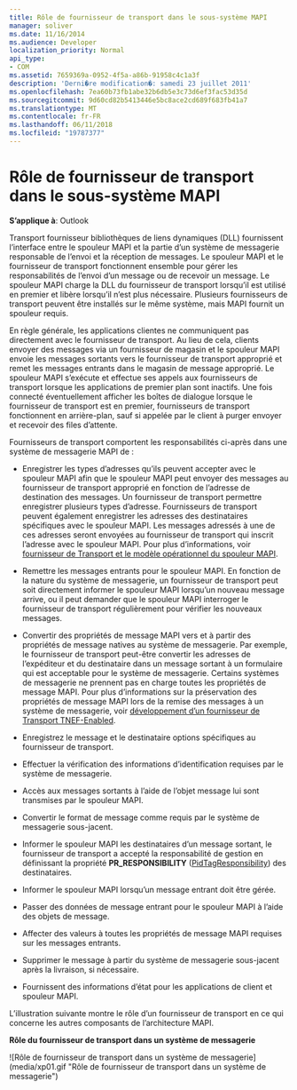 ```yaml
---
title: Rôle de fournisseur de transport dans le sous-système MAPI
manager: soliver
ms.date: 11/16/2014
ms.audience: Developer
localization_priority: Normal
api_type:
- COM
ms.assetid: 7659369a-0952-4f5a-a86b-91958c4c1a3f
description: 'Derni�re modification�: samedi 23 juillet 2011'
ms.openlocfilehash: 7ea60b73fb1abe32b6db5e3c73d6ef3fac53d35d
ms.sourcegitcommit: 9d60cd82b5413446e5bc8ace2cd689f683fb41a7
ms.translationtype: MT
ms.contentlocale: fr-FR
ms.lasthandoff: 06/11/2018
ms.locfileid: "19787377"
---
```

# <a name="transport-provider-role-in-the-mapi-subsystem"></a>Rôle de fournisseur de transport dans le sous-système MAPI
  
**S’applique à**: Outlook 
  
Transport fournisseur bibliothèques de liens dynamiques (DLL) fournissent l’interface entre le spouleur MAPI et la partie d’un système de messagerie responsable de l’envoi et la réception de messages. Le spouleur MAPI et le fournisseur de transport fonctionnent ensemble pour gérer les responsabilités de l’envoi d’un message ou de recevoir un message. Le spouleur MAPI charge la DLL du fournisseur de transport lorsqu’il est utilisé en premier et libère lorsqu’il n’est plus nécessaire. Plusieurs fournisseurs de transport peuvent être installés sur le même système, mais MAPI fournit un spouleur requis.
  
En règle générale, les applications clientes ne communiquent pas directement avec le fournisseur de transport. Au lieu de cela, clients envoyer des messages via un fournisseur de magasin et le spouleur MAPI envoie les messages sortants vers le fournisseur de transport approprié et remet les messages entrants dans le magasin de message approprié. Le spouleur MAPI s’exécute et effectue ses appels aux fournisseurs de transport lorsque les applications de premier plan sont inactifs. Une fois connecté éventuellement afficher les boîtes de dialogue lorsque le fournisseur de transport est en premier, fournisseurs de transport fonctionnent en arrière-plan, sauf si appelée par le client à purger envoyer et recevoir des files d’attente. 
  
Fournisseurs de transport comportent les responsabilités ci-après dans une système de messagerie MAPI de :
  
- Enregistrer les types d’adresses qu’ils peuvent accepter avec le spouleur MAPI afin que le spouleur MAPI peut envoyer des messages au fournisseur de transport approprié en fonction de l’adresse de destination des messages. Un fournisseur de transport permettre enregistrer plusieurs types d’adresse. Fournisseurs de transport peuvent également enregistrer les adresses des destinataires spécifiques avec le spouleur MAPI. Les messages adressés à une de ces adresses seront envoyées au fournisseur de transport qui inscrit l’adresse avec le spouleur MAPI. Pour plus d’informations, voir [fournisseur de Transport et le modèle opérationnel du spouleur MAPI](transport-provider-and-mapi-spooler-operational-model.md).
    
- Remettre les messages entrants pour le spouleur MAPI. En fonction de la nature du système de messagerie, un fournisseur de transport peut soit directement informer le spouleur MAPI lorsqu’un nouveau message arrive, ou il peut demander que le spouleur MAPI interroger le fournisseur de transport régulièrement pour vérifier les nouveaux messages.
    
- Convertir des propriétés de message MAPI vers et à partir des propriétés de message natives au système de messagerie. Par exemple, le fournisseur de transport peut-être convertir les adresses de l’expéditeur et du destinataire dans un message sortant à un formulaire qui est acceptable pour le système de messagerie. Certains systèmes de messagerie ne prennent pas en charge toutes les propriétés de message MAPI. Pour plus d’informations sur la préservation des propriétés de message MAPI lors de la remise des messages à un système de messagerie, voir [développement d’un fournisseur de Transport TNEF-Enabled](developing-a-tnef-enabled-transport-provider.md).
    
- Enregistrez le message et le destinataire options spécifiques au fournisseur de transport.
    
- Effectuer la vérification des informations d’identification requises par le système de messagerie.
    
- Accès aux messages sortants à l’aide de l’objet message lui sont transmises par le spouleur MAPI.
    
- Convertir le format de message comme requis par le système de messagerie sous-jacent.
    
- Informer le spouleur MAPI les destinataires d’un message sortant, le fournisseur de transport a accepté la responsabilité de gestion en définissant la propriété **PR_RESPONSIBILITY** ([PidTagResponsibility](pidtagresponsibility-canonical-property.md)) des destinataires.
    
- Informer le spouleur MAPI lorsqu’un message entrant doit être gérée.
    
- Passer des données de message entrant pour le spouleur MAPI à l’aide des objets de message.
    
- Affecter des valeurs à toutes les propriétés de message MAPI requises sur les messages entrants.
    
- Supprimer le message à partir du système de messagerie sous-jacent après la livraison, si nécessaire.
    
- Fournissent des informations d’état pour les applications de client et spouleur MAPI.
    
L’illustration suivante montre le rôle d’un fournisseur de transport en ce qui concerne les autres composants de l’architecture MAPI.
  
**Rôle du fournisseur de transport dans un système de messagerie**
  
![Rôle de fournisseur de transport dans un système de messagerie] (media/xp01.gif "Rôle de fournisseur de transport dans un système de messagerie")
  

